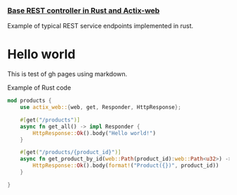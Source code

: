 ### [Base REST controller in Rust and Actix-web](rust-actix-rest)
Example of typical REST service endpoints implemented in rust.


# Hello world
This is test of gh pages using markdown.

Example of Rust code
```rust
mod products {
    use actix_web::{web, get, Responder, HttpResponse};

    #[get("/products")]
    async fn get_all() -> impl Responder {
        HttpResponse::Ok().body("Hello world!")
    }

    #[get("/products/{product_id}")]
    async fn get_product_by_id(web::Path(product_id):web::Path<u32>) -> impl Responder {
        HttpResponse::Ok().body(format!("Product({})", product_id))
    }

}
```
